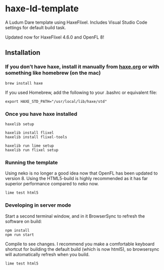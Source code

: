 # haxe-ld-template

A Ludum Dare template using HaxeFlixel. Includes Visual Studio Code settings for default build task.

Updated now for HaxeFlixel 4.6.0 and OpenFL 8!

## Installation

### If you don’t have haxe, install it manually from [haxe.org](https://haxe.org) or with something like homebrew (on the mac)

```
brew install haxe
```

If you used Homebrew, add the following to your .bashrc or equivalent file:
```
export HAXE_STD_PATH="/usr/local/lib/haxe/std"
```

### Once you have haxe installed

```
haxelib setup

haxelib install flixel
haxelib install flixel-tools

haxelib run lime setup
haxelib run flixel setup
```

### Running the template

Using neko is no longer a good idea now that OpenFL has been updated to version 8. Using the HTML5-build is highly recommended as it has far superior performance compared to neko now.

```
lime test html5
```

### Developing in server mode

Start a second terminal window, and in it BrowserSync to refresh the software on build:

```
npm install
npm run start
```

Compile to see changes. I recommend you make a comfortable keyboard shortcut for building the default build (which is now html5), so browsersync will automatically refresh when you build.

```
lime test html5
```
